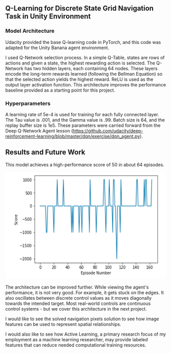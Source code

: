 ## Q-Learning for Discrete State Grid Navigation Task in Unity Environment



### Model Architecture
Udacity provided the base Q-learning code in PyTorch, and this code was adapted for the Unity Banana agent environment. 

I used Q-Network selection process.  In a simple Q-Table, states are rows of actions and given a state, the highest rewarding action is selected.  The Q-Network has two hidden layers, each containing 64 nodes.  These layers encode the long-term rewards learned (following the Bellman Equation) so that the selected action yields the highest reward.  ReLU is used as the output layer activation function. This architecture improves the performance baseline provided as a starting point for this project.

### Hyperparameters
A learning rate of 5e-4 is used for training for each fully connected layer.  The Tau value is .001, and the Gamma value is .99.  Batch size is 64, and the replay buffer size is 1e5.  These parameters were carried forward from the Deep Q-Network Agent lesson (https://github.com/udacity/deep-reinforcement-learning/blob/master/dqn/exercise/dqn_agent.py).


## Results and Future Work

This model achieves a high-performance score of 50 in about 64 episodes.

<img src="score_episode_num.png" width="547" height="335" />

The architecture can be improved further. While viewing the agent's performance, it is not very good. For example, it gets stuck on the edges. It also oscillates between discrete control values as it moves diagonally towards the intended target. Most real-world controls are continuous control systems - but we cover this architecture in the next project.

I would like to see the solved navigation pixels solution to see how image features can be used to represent spatial relationships.

I would also like to see how Active Learning, a primary research focus of my employment as a machine learning researcher, may provide labeled features that can reduce needed computational training resources.